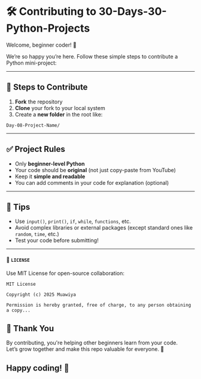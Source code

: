 # 🛠️ Contributing to 30-Days-30-Python-Projects

Welcome, beginner coder! 🤗

We’re so happy you’re here. Follow these simple steps to contribute a Python mini-project:

---

## 📝 Steps to Contribute

1. **Fork** the repository
2. **Clone** your fork to your local system
3. Create a **new folder** in the root like:
```
Day-08-Project-Name/
```

---

## ✅ Project Rules

- Only **beginner-level Python**
- Your code should be **original** (not just copy-paste from YouTube)
- Keep it **simple and readable**
- You can add comments in your code for explanation (optional)

---

## 🧠 Tips

- Use `input()`, `print()`, `if`, `while`, `functions`, etc.
- Avoid complex libraries or external packages (except standard ones like `random`, `time`, etc.)
- Test your code before submitting!

---
#### 📄 `LICENSE` 

Use MIT License for open-source collaboration:

```plaintext
MIT License

Copyright (c) 2025 Muawiya

Permission is hereby granted, free of charge, to any person obtaining a copy...
```
## 🧡 Thank You

By contributing, you're helping other beginners learn from your code.  
Let’s grow together and make this repo valuable for everyone. 💪

Happy coding! 🚀
---
